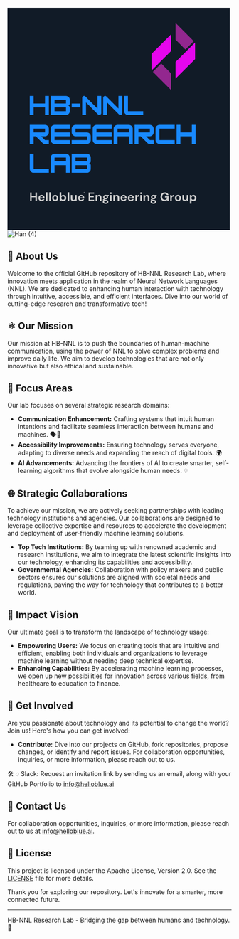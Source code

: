 <svg xmlns="http://www.w3.org/2000/svg" xmlns:xlink="http://www.w3.org/1999/xlink" width="500" zoomAndPan="magnify" viewBox="0 0 375 374.999991" height="500" preserveAspectRatio="xMidYMid meet" version="1.0"><defs><g/><clipPath id="b9228acf05"><path d="M 243.023438 44 L 276 44 L 276 106 L 243.023438 106 Z M 243.023438 44 " clip-rule="nonzero"/></clipPath><clipPath id="ef178c4887"><path d="M 283 58 L 316.523438 58 L 316.523438 120 L 283 120 Z M 283 58 " clip-rule="nonzero"/></clipPath><clipPath id="ac286abd48"><path d="M 245 93 L 276 93 L 276 138.75 L 245 138.75 Z M 245 93 " clip-rule="nonzero"/></clipPath><clipPath id="912c5ad3a2"><path d="M 283 25.5 L 315 25.5 L 315 71 L 283 71 Z M 283 25.5 " clip-rule="nonzero"/></clipPath></defs><rect x="-37.5" width="450" fill="#ffffff" y="-37.499999" height="449.999989" fill-opacity="1"/><rect x="-37.5" width="450" fill="#111b27" y="-37.499999" height="449.999989" fill-opacity="1"/><g fill="#1889ff" fill-opacity="1"><g transform="translate(36.000002, 180.833412)"><g><path d="M 27.347656 -19.304688 L 8.042969 -19.304688 L 8.042969 -32.171875 L 1.609375 -32.171875 L 1.609375 0 L 8.042969 0 L 8.042969 -12.867188 L 27.347656 -12.867188 L 27.347656 0 L 33.78125 0 L 33.78125 -32.171875 L 27.347656 -32.171875 Z M 27.347656 -19.304688 "/></g></g></g><g fill="#1889ff" fill-opacity="1"><g transform="translate(71.38219, 180.833412)"><g><path d="M 33.78125 -25.738281 C 33.78125 -29.234375 30.925781 -32.171875 27.347656 -32.171875 L 1.609375 -32.171875 L 1.609375 0 L 27.347656 0 C 30.925781 0 33.78125 -2.9375 33.78125 -6.433594 L 33.78125 -12.867188 C 33.78125 -14.636719 32.332031 -16.085938 30.5625 -16.085938 C 32.332031 -16.085938 33.78125 -17.535156 33.78125 -19.304688 Z M 27.347656 -25.738281 L 27.347656 -19.304688 L 8.042969 -19.304688 L 8.042969 -25.738281 Z M 8.042969 -6.433594 L 8.042969 -12.867188 L 27.347656 -12.867188 L 27.347656 -6.433594 Z M 8.042969 -6.433594 "/></g></g></g><g fill="#1889ff" fill-opacity="1"><g transform="translate(106.764378, 180.833412)"><g><path d="M 16.085938 -12.867188 L 16.085938 -19.304688 L 1.609375 -19.304688 L 1.609375 -12.867188 Z M 16.085938 -12.867188 "/></g></g></g><g fill="#1889ff" fill-opacity="1"><g transform="translate(124.455467, 180.833412)"><g><path d="M 8.042969 0 L 8.042969 -21.191406 L 28.269531 -0.964844 C 28.875 -0.363281 29.679688 0 30.5625 0 C 32.332031 0 33.78125 -1.449219 33.78125 -3.21875 L 33.78125 -32.171875 L 27.347656 -32.171875 L 27.347656 -10.980469 L 7.117188 -31.207031 C 6.515625 -31.808594 5.710938 -32.171875 4.824219 -32.171875 C 3.054688 -32.171875 1.609375 -30.722656 1.609375 -28.953125 L 1.609375 0 Z M 8.042969 0 "/></g></g></g><g fill="#1889ff" fill-opacity="1"><g transform="translate(159.837656, 180.833412)"><g><path d="M 8.042969 0 L 8.042969 -21.191406 L 28.269531 -0.964844 C 28.875 -0.363281 29.679688 0 30.5625 0 C 32.332031 0 33.78125 -1.449219 33.78125 -3.21875 L 33.78125 -32.171875 L 27.347656 -32.171875 L 27.347656 -10.980469 L 7.117188 -31.207031 C 6.515625 -31.808594 5.710938 -32.171875 4.824219 -32.171875 C 3.054688 -32.171875 1.609375 -30.722656 1.609375 -28.953125 L 1.609375 0 Z M 8.042969 0 "/></g></g></g><g fill="#1889ff" fill-opacity="1"><g transform="translate(195.219844, 180.833412)"><g><path d="M 33.78125 0 L 33.78125 -6.433594 L 8.042969 -6.433594 L 8.042969 -32.171875 L 1.609375 -32.171875 L 1.609375 -6.433594 C 1.609375 -2.894531 4.503906 0 8.042969 0 Z M 33.78125 0 "/></g></g></g><g fill="#1889ff" fill-opacity="1"><g transform="translate(36.000002, 229.583409)"><g><path d="M 33.78125 -25.738281 C 33.78125 -29.277344 30.886719 -32.171875 27.347656 -32.171875 L 1.609375 -32.171875 L 1.609375 0 L 8.042969 0 L 8.042969 -12.867188 L 11.824219 -12.867188 L 23.726562 -0.964844 C 24.371094 -0.320312 25.175781 0 26.058594 0 L 33.78125 0 L 33.78125 -6.433594 L 27.347656 -6.433594 L 20.910156 -12.867188 L 27.347656 -12.867188 C 30.886719 -12.867188 33.78125 -15.765625 33.78125 -19.304688 Z M 27.347656 -25.738281 L 27.347656 -19.304688 L 8.042969 -19.304688 L 8.042969 -25.738281 Z M 27.347656 -25.738281 "/></g></g></g><g fill="#1889ff" fill-opacity="1"><g transform="translate(71.38219, 229.583409)"><g><path d="M 33.78125 -32.171875 L 8.042969 -32.171875 C 4.503906 -32.171875 1.609375 -29.277344 1.609375 -25.738281 L 1.609375 -6.433594 C 1.609375 -2.894531 4.503906 0 8.042969 0 L 33.78125 0 L 33.78125 -6.433594 L 8.042969 -6.433594 L 8.042969 -12.867188 L 33.78125 -12.867188 L 33.78125 -19.304688 L 8.042969 -19.304688 L 8.042969 -25.738281 L 33.78125 -25.738281 Z M 33.78125 -32.171875 "/></g></g></g><g fill="#1889ff" fill-opacity="1"><g transform="translate(106.764378, 229.583409)"><g><path d="M 33.78125 -32.171875 L 8.042969 -32.171875 C 4.503906 -32.171875 1.609375 -29.277344 1.609375 -25.738281 L 1.609375 -19.304688 C 1.609375 -15.765625 4.503906 -12.867188 8.042969 -12.867188 L 27.347656 -12.867188 L 27.347656 -6.433594 L 1.609375 -6.433594 L 1.609375 0 L 27.347656 0 C 30.886719 0 33.78125 -2.894531 33.78125 -6.433594 L 33.78125 -12.867188 C 33.78125 -16.40625 30.886719 -19.304688 27.347656 -19.304688 L 8.042969 -19.304688 L 8.042969 -25.738281 L 33.78125 -25.738281 Z M 33.78125 -32.171875 "/></g></g></g><g fill="#1889ff" fill-opacity="1"><g transform="translate(142.146567, 229.583409)"><g><path d="M 33.78125 -32.171875 L 8.042969 -32.171875 C 4.503906 -32.171875 1.609375 -29.277344 1.609375 -25.738281 L 1.609375 -6.433594 C 1.609375 -2.894531 4.503906 0 8.042969 0 L 33.78125 0 L 33.78125 -6.433594 L 8.042969 -6.433594 L 8.042969 -12.867188 L 33.78125 -12.867188 L 33.78125 -19.304688 L 8.042969 -19.304688 L 8.042969 -25.738281 L 33.78125 -25.738281 Z M 33.78125 -32.171875 "/></g></g></g><g fill="#1889ff" fill-opacity="1"><g transform="translate(177.528755, 229.583409)"><g><path d="M 8.042969 -32.171875 C 4.503906 -32.171875 1.609375 -29.277344 1.609375 -25.738281 L 1.609375 0 L 8.042969 0 L 8.042969 -12.867188 L 27.347656 -12.867188 L 27.347656 0 L 33.78125 0 L 33.78125 -25.738281 C 33.78125 -29.277344 30.886719 -32.171875 27.347656 -32.171875 Z M 8.042969 -25.738281 L 27.347656 -25.738281 L 27.347656 -19.304688 L 8.042969 -19.304688 Z M 8.042969 -25.738281 "/></g></g></g><g fill="#1889ff" fill-opacity="1"><g transform="translate(212.910943, 229.583409)"><g><path d="M 33.78125 -25.738281 C 33.78125 -29.277344 30.886719 -32.171875 27.347656 -32.171875 L 1.609375 -32.171875 L 1.609375 0 L 8.042969 0 L 8.042969 -12.867188 L 11.824219 -12.867188 L 23.726562 -0.964844 C 24.371094 -0.320312 25.175781 0 26.058594 0 L 33.78125 0 L 33.78125 -6.433594 L 27.347656 -6.433594 L 20.910156 -12.867188 L 27.347656 -12.867188 C 30.886719 -12.867188 33.78125 -15.765625 33.78125 -19.304688 Z M 27.347656 -25.738281 L 27.347656 -19.304688 L 8.042969 -19.304688 L 8.042969 -25.738281 Z M 27.347656 -25.738281 "/></g></g></g><g fill="#1889ff" fill-opacity="1"><g transform="translate(248.293131, 229.583409)"><g><path d="M 33.78125 0 L 33.78125 -6.433594 L 8.042969 -6.433594 L 8.042969 -25.738281 L 33.78125 -25.738281 L 33.78125 -32.171875 L 8.042969 -32.171875 C 4.503906 -32.171875 1.609375 -29.277344 1.609375 -25.738281 L 1.609375 -6.433594 C 1.609375 -2.894531 4.503906 0 8.042969 0 Z M 33.78125 0 "/></g></g></g><g fill="#1889ff" fill-opacity="1"><g transform="translate(283.675308, 229.583409)"><g><path d="M 27.347656 -19.304688 L 8.042969 -19.304688 L 8.042969 -32.171875 L 1.609375 -32.171875 L 1.609375 0 L 8.042969 0 L 8.042969 -12.867188 L 27.347656 -12.867188 L 27.347656 0 L 33.78125 0 L 33.78125 -32.171875 L 27.347656 -32.171875 Z M 27.347656 -19.304688 "/></g></g></g><g fill="#1889ff" fill-opacity="1"><g transform="translate(36.000002, 278.333406)"><g><path d="M 33.78125 0 L 33.78125 -6.433594 L 8.042969 -6.433594 L 8.042969 -32.171875 L 1.609375 -32.171875 L 1.609375 -6.433594 C 1.609375 -2.894531 4.503906 0 8.042969 0 Z M 33.78125 0 "/></g></g></g><g fill="#1889ff" fill-opacity="1"><g transform="translate(71.38219, 278.333406)"><g><path d="M 8.042969 -32.171875 C 4.503906 -32.171875 1.609375 -29.277344 1.609375 -25.738281 L 1.609375 0 L 8.042969 0 L 8.042969 -12.867188 L 27.347656 -12.867188 L 27.347656 0 L 33.78125 0 L 33.78125 -25.738281 C 33.78125 -29.277344 30.886719 -32.171875 27.347656 -32.171875 Z M 8.042969 -25.738281 L 27.347656 -25.738281 L 27.347656 -19.304688 L 8.042969 -19.304688 Z M 8.042969 -25.738281 "/></g></g></g><g fill="#1889ff" fill-opacity="1"><g transform="translate(106.764378, 278.333406)"><g><path d="M 33.78125 -25.738281 C 33.78125 -29.234375 30.925781 -32.171875 27.347656 -32.171875 L 1.609375 -32.171875 L 1.609375 0 L 27.347656 0 C 30.925781 0 33.78125 -2.9375 33.78125 -6.433594 L 33.78125 -12.867188 C 33.78125 -14.636719 32.332031 -16.085938 30.5625 -16.085938 C 32.332031 -16.085938 33.78125 -17.535156 33.78125 -19.304688 Z M 27.347656 -25.738281 L 27.347656 -19.304688 L 8.042969 -19.304688 L 8.042969 -25.738281 Z M 8.042969 -6.433594 L 8.042969 -12.867188 L 27.347656 -12.867188 L 27.347656 -6.433594 Z M 8.042969 -6.433594 "/></g></g></g><g clip-path="url(#b9228acf05)"><path fill="#e606ed" d="M 243.046875 105.835938 L 257.132812 91.753906 L 275.96875 72.921875 L 275.96875 44.757812 L 243.046875 77.671875 Z M 243.046875 105.835938 " fill-opacity="1" fill-rule="nonzero"/></g><g clip-path="url(#ef178c4887)"><path fill="#e606ed" d="M 302.421875 72.496094 L 283.585938 91.324219 L 283.585938 119.492188 L 316.507812 86.578125 L 316.507812 58.414062 Z M 302.421875 72.496094 " fill-opacity="1" fill-rule="nonzero"/></g><g clip-path="url(#ac286abd48)"><path fill="#93278f" d="M 245.285156 108.078125 L 275.96875 138.75 L 275.96875 110.585938 L 259.371094 93.996094 Z M 245.285156 108.078125 " fill-opacity="1" fill-rule="nonzero"/></g><g clip-path="url(#912c5ad3a2)"><path fill="#93278f" d="M 283.585938 25.5 L 283.585938 53.660156 L 300.179688 70.253906 L 314.269531 56.171875 Z M 283.585938 25.5 " fill-opacity="1" fill-rule="nonzero"/></g><g fill="#cfcfcf" fill-opacity="1"><g transform="translate(36.750002, 325.946638)"><g><path d="M 1.390625 0 L 1.390625 -14.28125 L 4 -14.28125 L 4 -8.34375 L 10.40625 -8.34375 L 10.40625 -14.28125 L 13.015625 -14.28125 L 13.015625 0 L 10.40625 0 L 10.40625 -6.21875 L 4 -6.21875 L 4 0 Z M 1.390625 0 "/></g></g></g><g fill="#cfcfcf" fill-opacity="1"><g transform="translate(51.268233, 325.946638)"><g><path d="M 6.25 0.25 C 5.226562 0.25 4.320312 0.03125 3.53125 -0.40625 C 2.738281 -0.84375 2.117188 -1.453125 1.671875 -2.234375 C 1.222656 -3.023438 1 -3.941406 1 -4.984375 C 1 -6.023438 1.21875 -6.953125 1.65625 -7.765625 C 2.101562 -8.585938 2.71875 -9.222656 3.5 -9.671875 C 4.28125 -10.128906 5.203125 -10.359375 6.265625 -10.359375 C 7.253906 -10.359375 8.128906 -10.140625 8.890625 -9.703125 C 9.660156 -9.273438 10.257812 -8.679688 10.6875 -7.921875 C 11.113281 -7.171875 11.328125 -6.332031 11.328125 -5.40625 C 11.328125 -5.257812 11.320312 -5.101562 11.3125 -4.9375 C 11.3125 -4.769531 11.300781 -4.597656 11.28125 -4.421875 L 3.59375 -4.421875 C 3.644531 -3.640625 3.914062 -3.019531 4.40625 -2.5625 C 4.90625 -2.113281 5.507812 -1.890625 6.21875 -1.890625 C 6.75 -1.890625 7.191406 -2.007812 7.546875 -2.25 C 7.910156 -2.488281 8.179688 -2.800781 8.359375 -3.1875 L 11.015625 -3.1875 C 10.828125 -2.539062 10.507812 -1.957031 10.0625 -1.4375 C 9.625 -0.914062 9.082031 -0.503906 8.4375 -0.203125 C 7.789062 0.0976562 7.0625 0.25 6.25 0.25 Z M 6.265625 -8.25 C 5.628906 -8.25 5.066406 -8.066406 4.578125 -7.703125 C 4.085938 -7.335938 3.769531 -6.789062 3.625 -6.0625 L 8.671875 -6.0625 C 8.628906 -6.726562 8.382812 -7.257812 7.9375 -7.65625 C 7.488281 -8.050781 6.929688 -8.25 6.265625 -8.25 Z M 6.265625 -8.25 "/></g></g></g><g fill="#cfcfcf" fill-opacity="1"><g transform="translate(63.584267, 325.946638)"><g><path d="M 1.328125 0 L 1.328125 -14.6875 L 3.9375 -14.6875 L 3.9375 0 Z M 1.328125 0 "/></g></g></g><g fill="#cfcfcf" fill-opacity="1"><g transform="translate(68.987852, 325.946638)"><g><path d="M 1.328125 0 L 1.328125 -14.6875 L 3.9375 -14.6875 L 3.9375 0 Z M 1.328125 0 "/></g></g></g><g fill="#cfcfcf" fill-opacity="1"><g transform="translate(74.391437, 325.946638)"><g><path d="M 6.1875 0.25 C 5.207031 0.25 4.320312 0.0234375 3.53125 -0.421875 C 2.75 -0.878906 2.128906 -1.503906 1.671875 -2.296875 C 1.222656 -3.085938 1 -4.007812 1 -5.0625 C 1 -6.101562 1.226562 -7.019531 1.6875 -7.8125 C 2.15625 -8.613281 2.78125 -9.238281 3.5625 -9.6875 C 4.34375 -10.132812 5.222656 -10.359375 6.203125 -10.359375 C 7.171875 -10.359375 8.046875 -10.132812 8.828125 -9.6875 C 9.609375 -9.238281 10.222656 -8.613281 10.671875 -7.8125 C 11.128906 -7.019531 11.359375 -6.101562 11.359375 -5.0625 C 11.359375 -4.007812 11.128906 -3.085938 10.671875 -2.296875 C 10.222656 -1.503906 9.601562 -0.878906 8.8125 -0.421875 C 8.019531 0.0234375 7.144531 0.25 6.1875 0.25 Z M 6.1875 -2.015625 C 6.863281 -2.015625 7.453125 -2.269531 7.953125 -2.78125 C 8.460938 -3.289062 8.71875 -4.050781 8.71875 -5.0625 C 8.71875 -6.070312 8.460938 -6.828125 7.953125 -7.328125 C 7.453125 -7.835938 6.867188 -8.09375 6.203125 -8.09375 C 5.503906 -8.09375 4.90625 -7.835938 4.40625 -7.328125 C 3.914062 -6.828125 3.671875 -6.070312 3.671875 -5.0625 C 3.671875 -4.050781 3.914062 -3.289062 4.40625 -2.78125 C 4.90625 -2.269531 5.5 -2.015625 6.1875 -2.015625 Z M 6.1875 -2.015625 "/></g></g></g><g fill="#cfcfcf" fill-opacity="1"><g transform="translate(86.870595, 325.946638)"><g><path d="M 7.328125 0.25 C 6.566406 0.25 5.898438 0.109375 5.328125 -0.171875 C 4.753906 -0.460938 4.289062 -0.867188 3.9375 -1.390625 L 3.65625 0 L 1.328125 0 L 1.328125 -14.6875 L 3.9375 -14.6875 L 3.9375 -8.671875 C 4.257812 -9.117188 4.691406 -9.507812 5.234375 -9.84375 C 5.773438 -10.1875 6.472656 -10.359375 7.328125 -10.359375 C 8.273438 -10.359375 9.125 -10.128906 9.875 -9.671875 C 10.625 -9.210938 11.21875 -8.582031 11.65625 -7.78125 C 12.09375 -6.976562 12.3125 -6.066406 12.3125 -5.046875 C 12.3125 -4.023438 12.09375 -3.113281 11.65625 -2.3125 C 11.21875 -1.519531 10.625 -0.894531 9.875 -0.4375 C 9.125 0.0195312 8.273438 0.25 7.328125 0.25 Z M 6.78125 -2.046875 C 7.601562 -2.046875 8.285156 -2.320312 8.828125 -2.875 C 9.378906 -3.4375 9.65625 -4.160156 9.65625 -5.046875 C 9.65625 -5.921875 9.378906 -6.644531 8.828125 -7.21875 C 8.285156 -7.789062 7.601562 -8.078125 6.78125 -8.078125 C 5.9375 -8.078125 5.242188 -7.796875 4.703125 -7.234375 C 4.160156 -6.671875 3.890625 -5.945312 3.890625 -5.0625 C 3.890625 -4.175781 4.160156 -3.453125 4.703125 -2.890625 C 5.242188 -2.328125 5.9375 -2.046875 6.78125 -2.046875 Z M 6.78125 -2.046875 "/></g></g></g><g fill="#cfcfcf" fill-opacity="1"><g transform="translate(100.287721, 325.946638)"><g><path d="M 1.328125 0 L 1.328125 -14.6875 L 3.9375 -14.6875 L 3.9375 0 Z M 1.328125 0 "/></g></g></g><g fill="#cfcfcf" fill-opacity="1"><g transform="translate(105.691306, 325.946638)"><g><path d="M 5.125 0.25 C 3.851562 0.25 2.875 -0.144531 2.1875 -0.9375 C 1.5 -1.726562 1.15625 -2.882812 1.15625 -4.40625 L 1.15625 -10.125 L 3.75 -10.125 L 3.75 -4.65625 C 3.75 -3.78125 3.925781 -3.109375 4.28125 -2.640625 C 4.632812 -2.179688 5.191406 -1.953125 5.953125 -1.953125 C 6.679688 -1.953125 7.28125 -2.210938 7.75 -2.734375 C 8.21875 -3.253906 8.453125 -3.972656 8.453125 -4.890625 L 8.453125 -10.125 L 11.0625 -10.125 L 11.0625 0 L 8.75 0 L 8.546875 -1.71875 C 8.234375 -1.113281 7.78125 -0.632812 7.1875 -0.28125 C 6.601562 0.0703125 5.914062 0.25 5.125 0.25 Z M 5.125 0.25 "/></g></g></g><g fill="#cfcfcf" fill-opacity="1"><g transform="translate(118.21125, 325.946638)"><g><path d="M 6.25 0.25 C 5.226562 0.25 4.320312 0.03125 3.53125 -0.40625 C 2.738281 -0.84375 2.117188 -1.453125 1.671875 -2.234375 C 1.222656 -3.023438 1 -3.941406 1 -4.984375 C 1 -6.023438 1.21875 -6.953125 1.65625 -7.765625 C 2.101562 -8.585938 2.71875 -9.222656 3.5 -9.671875 C 4.28125 -10.128906 5.203125 -10.359375 6.265625 -10.359375 C 7.253906 -10.359375 8.128906 -10.140625 8.890625 -9.703125 C 9.660156 -9.273438 10.257812 -8.679688 10.6875 -7.921875 C 11.113281 -7.171875 11.328125 -6.332031 11.328125 -5.40625 C 11.328125 -5.257812 11.320312 -5.101562 11.3125 -4.9375 C 11.3125 -4.769531 11.300781 -4.597656 11.28125 -4.421875 L 3.59375 -4.421875 C 3.644531 -3.640625 3.914062 -3.019531 4.40625 -2.5625 C 4.90625 -2.113281 5.507812 -1.890625 6.21875 -1.890625 C 6.75 -1.890625 7.191406 -2.007812 7.546875 -2.25 C 7.910156 -2.488281 8.179688 -2.800781 8.359375 -3.1875 L 11.015625 -3.1875 C 10.828125 -2.539062 10.507812 -1.957031 10.0625 -1.4375 C 9.625 -0.914062 9.082031 -0.503906 8.4375 -0.203125 C 7.789062 0.0976562 7.0625 0.25 6.25 0.25 Z M 6.265625 -8.25 C 5.628906 -8.25 5.066406 -8.066406 4.578125 -7.703125 C 4.085938 -7.335938 3.769531 -6.789062 3.625 -6.0625 L 8.671875 -6.0625 C 8.628906 -6.726562 8.382812 -7.257812 7.9375 -7.65625 C 7.488281 -8.050781 6.929688 -8.25 6.265625 -8.25 Z M 6.265625 -8.25 "/></g></g></g><g fill="#cfcfcf" fill-opacity="1"><g transform="translate(130.527284, 325.946638)"><g/></g></g><g fill="#cfcfcf" fill-opacity="1"><g transform="translate(135.502666, 325.946638)"><g><path d="M 1.390625 0 L 1.390625 -14.28125 L 10.71875 -14.28125 L 10.71875 -12.1875 L 4 -12.1875 L 4 -8.265625 L 10.09375 -8.265625 L 10.09375 -6.21875 L 4 -6.21875 L 4 -2.109375 L 10.71875 -2.109375 L 10.71875 0 Z M 1.390625 0 "/></g></g></g><g fill="#cfcfcf" fill-opacity="1"><g transform="translate(147.410883, 325.946638)"><g><path d="M 1.328125 0 L 1.328125 -10.125 L 3.625 -10.125 L 3.84375 -8.40625 C 4.15625 -9.007812 4.601562 -9.484375 5.1875 -9.828125 C 5.78125 -10.179688 6.476562 -10.359375 7.28125 -10.359375 C 8.53125 -10.359375 9.503906 -9.960938 10.203125 -9.171875 C 10.898438 -8.390625 11.25 -7.238281 11.25 -5.71875 L 11.25 0 L 8.625 0 L 8.625 -5.46875 C 8.625 -6.34375 8.445312 -7.007812 8.09375 -7.46875 C 7.75 -7.925781 7.203125 -8.15625 6.453125 -8.15625 C 5.710938 -8.15625 5.109375 -7.894531 4.640625 -7.375 C 4.171875 -6.863281 3.9375 -6.144531 3.9375 -5.21875 L 3.9375 0 Z M 1.328125 0 "/></g></g></g><g fill="#cfcfcf" fill-opacity="1"><g transform="translate(159.930833, 325.946638)"><g><path d="M 5.609375 -3.015625 C 5.117188 -3.015625 4.664062 -3.070312 4.25 -3.1875 L 3.484375 -2.421875 C 3.722656 -2.304688 4.035156 -2.207031 4.421875 -2.125 C 4.816406 -2.039062 5.457031 -1.957031 6.34375 -1.875 C 7.6875 -1.75 8.664062 -1.425781 9.28125 -0.90625 C 9.894531 -0.394531 10.203125 0.3125 10.203125 1.21875 C 10.203125 1.820312 10.035156 2.390625 9.703125 2.921875 C 9.378906 3.460938 8.878906 3.898438 8.203125 4.234375 C 7.523438 4.566406 6.65625 4.734375 5.59375 4.734375 C 4.144531 4.734375 2.976562 4.460938 2.09375 3.921875 C 1.21875 3.390625 0.78125 2.585938 0.78125 1.515625 C 0.78125 0.597656 1.222656 -0.191406 2.109375 -0.859375 C 1.828125 -0.984375 1.585938 -1.113281 1.390625 -1.25 C 1.203125 -1.382812 1.03125 -1.523438 0.875 -1.671875 L 0.875 -2.140625 L 2.65625 -4.015625 C 1.863281 -4.710938 1.46875 -5.601562 1.46875 -6.6875 C 1.46875 -7.375 1.632812 -7.992188 1.96875 -8.546875 C 2.300781 -9.109375 2.773438 -9.550781 3.390625 -9.875 C 4.003906 -10.195312 4.742188 -10.359375 5.609375 -10.359375 C 6.179688 -10.359375 6.710938 -10.28125 7.203125 -10.125 L 11.046875 -10.125 L 11.046875 -8.53125 L 9.3125 -8.40625 C 9.582031 -7.882812 9.71875 -7.3125 9.71875 -6.6875 C 9.71875 -6.007812 9.550781 -5.390625 9.21875 -4.828125 C 8.894531 -4.273438 8.421875 -3.832031 7.796875 -3.5 C 7.179688 -3.175781 6.453125 -3.015625 5.609375 -3.015625 Z M 5.609375 -5.015625 C 6.140625 -5.015625 6.578125 -5.15625 6.921875 -5.4375 C 7.273438 -5.726562 7.453125 -6.140625 7.453125 -6.671875 C 7.453125 -7.203125 7.273438 -7.609375 6.921875 -7.890625 C 6.578125 -8.179688 6.140625 -8.328125 5.609375 -8.328125 C 5.054688 -8.328125 4.609375 -8.179688 4.265625 -7.890625 C 3.921875 -7.609375 3.75 -7.203125 3.75 -6.671875 C 3.75 -6.140625 3.921875 -5.726562 4.265625 -5.4375 C 4.609375 -5.15625 5.054688 -5.015625 5.609375 -5.015625 Z M 3.15625 1.25 C 3.15625 1.75 3.390625 2.125 3.859375 2.375 C 4.335938 2.625 4.914062 2.75 5.59375 2.75 C 6.25 2.75 6.78125 2.613281 7.1875 2.34375 C 7.59375 2.082031 7.796875 1.726562 7.796875 1.28125 C 7.796875 0.914062 7.660156 0.609375 7.390625 0.359375 C 7.128906 0.117188 6.601562 -0.0234375 5.8125 -0.078125 C 5.257812 -0.117188 4.742188 -0.179688 4.265625 -0.265625 C 3.867188 -0.046875 3.582031 0.191406 3.40625 0.453125 C 3.238281 0.710938 3.15625 0.976562 3.15625 1.25 Z M 3.15625 1.25 "/></g></g></g><g fill="#cfcfcf" fill-opacity="1"><g transform="translate(171.655533, 325.946638)"><g><path d="M 2.734375 -11.6875 C 2.253906 -11.6875 1.863281 -11.828125 1.5625 -12.109375 C 1.257812 -12.398438 1.109375 -12.765625 1.109375 -13.203125 C 1.109375 -13.640625 1.257812 -13.992188 1.5625 -14.265625 C 1.863281 -14.546875 2.253906 -14.6875 2.734375 -14.6875 C 3.210938 -14.6875 3.601562 -14.546875 3.90625 -14.265625 C 4.207031 -13.992188 4.359375 -13.640625 4.359375 -13.203125 C 4.359375 -12.765625 4.207031 -12.398438 3.90625 -12.109375 C 3.601562 -11.828125 3.210938 -11.6875 2.734375 -11.6875 Z M 1.421875 0 L 1.421875 -10.125 L 4.046875 -10.125 L 4.046875 0 Z M 1.421875 0 "/></g></g></g><g fill="#cfcfcf" fill-opacity="1"><g transform="translate(177.222237, 325.946638)"><g><path d="M 1.328125 0 L 1.328125 -10.125 L 3.625 -10.125 L 3.84375 -8.40625 C 4.15625 -9.007812 4.601562 -9.484375 5.1875 -9.828125 C 5.78125 -10.179688 6.476562 -10.359375 7.28125 -10.359375 C 8.53125 -10.359375 9.503906 -9.960938 10.203125 -9.171875 C 10.898438 -8.390625 11.25 -7.238281 11.25 -5.71875 L 11.25 0 L 8.625 0 L 8.625 -5.46875 C 8.625 -6.34375 8.445312 -7.007812 8.09375 -7.46875 C 7.75 -7.925781 7.203125 -8.15625 6.453125 -8.15625 C 5.710938 -8.15625 5.109375 -7.894531 4.640625 -7.375 C 4.171875 -6.863281 3.9375 -6.144531 3.9375 -5.21875 L 3.9375 0 Z M 1.328125 0 "/></g></g></g><g fill="#cfcfcf" fill-opacity="1"><g transform="translate(189.742187, 325.946638)"><g><path d="M 6.25 0.25 C 5.226562 0.25 4.320312 0.03125 3.53125 -0.40625 C 2.738281 -0.84375 2.117188 -1.453125 1.671875 -2.234375 C 1.222656 -3.023438 1 -3.941406 1 -4.984375 C 1 -6.023438 1.21875 -6.953125 1.65625 -7.765625 C 2.101562 -8.585938 2.71875 -9.222656 3.5 -9.671875 C 4.28125 -10.128906 5.203125 -10.359375 6.265625 -10.359375 C 7.253906 -10.359375 8.128906 -10.140625 8.890625 -9.703125 C 9.660156 -9.273438 10.257812 -8.679688 10.6875 -7.921875 C 11.113281 -7.171875 11.328125 -6.332031 11.328125 -5.40625 C 11.328125 -5.257812 11.320312 -5.101562 11.3125 -4.9375 C 11.3125 -4.769531 11.300781 -4.597656 11.28125 -4.421875 L 3.59375 -4.421875 C 3.644531 -3.640625 3.914062 -3.019531 4.40625 -2.5625 C 4.90625 -2.113281 5.507812 -1.890625 6.21875 -1.890625 C 6.75 -1.890625 7.191406 -2.007812 7.546875 -2.25 C 7.910156 -2.488281 8.179688 -2.800781 8.359375 -3.1875 L 11.015625 -3.1875 C 10.828125 -2.539062 10.507812 -1.957031 10.0625 -1.4375 C 9.625 -0.914062 9.082031 -0.503906 8.4375 -0.203125 C 7.789062 0.0976562 7.0625 0.25 6.25 0.25 Z M 6.265625 -8.25 C 5.628906 -8.25 5.066406 -8.066406 4.578125 -7.703125 C 4.085938 -7.335938 3.769531 -6.789062 3.625 -6.0625 L 8.671875 -6.0625 C 8.628906 -6.726562 8.382812 -7.257812 7.9375 -7.65625 C 7.488281 -8.050781 6.929688 -8.25 6.265625 -8.25 Z M 6.265625 -8.25 "/></g></g></g><g fill="#cfcfcf" fill-opacity="1"><g transform="translate(202.058226, 325.946638)"><g><path d="M 6.25 0.25 C 5.226562 0.25 4.320312 0.03125 3.53125 -0.40625 C 2.738281 -0.84375 2.117188 -1.453125 1.671875 -2.234375 C 1.222656 -3.023438 1 -3.941406 1 -4.984375 C 1 -6.023438 1.21875 -6.953125 1.65625 -7.765625 C 2.101562 -8.585938 2.71875 -9.222656 3.5 -9.671875 C 4.28125 -10.128906 5.203125 -10.359375 6.265625 -10.359375 C 7.253906 -10.359375 8.128906 -10.140625 8.890625 -9.703125 C 9.660156 -9.273438 10.257812 -8.679688 10.6875 -7.921875 C 11.113281 -7.171875 11.328125 -6.332031 11.328125 -5.40625 C 11.328125 -5.257812 11.320312 -5.101562 11.3125 -4.9375 C 11.3125 -4.769531 11.300781 -4.597656 11.28125 -4.421875 L 3.59375 -4.421875 C 3.644531 -3.640625 3.914062 -3.019531 4.40625 -2.5625 C 4.90625 -2.113281 5.507812 -1.890625 6.21875 -1.890625 C 6.75 -1.890625 7.191406 -2.007812 7.546875 -2.25 C 7.910156 -2.488281 8.179688 -2.800781 8.359375 -3.1875 L 11.015625 -3.1875 C 10.828125 -2.539062 10.507812 -1.957031 10.0625 -1.4375 C 9.625 -0.914062 9.082031 -0.503906 8.4375 -0.203125 C 7.789062 0.0976562 7.0625 0.25 6.25 0.25 Z M 6.265625 -8.25 C 5.628906 -8.25 5.066406 -8.066406 4.578125 -7.703125 C 4.085938 -7.335938 3.769531 -6.789062 3.625 -6.0625 L 8.671875 -6.0625 C 8.628906 -6.726562 8.382812 -7.257812 7.9375 -7.65625 C 7.488281 -8.050781 6.929688 -8.25 6.265625 -8.25 Z M 6.265625 -8.25 "/></g></g></g><g fill="#cfcfcf" fill-opacity="1"><g transform="translate(214.374265, 325.946638)"><g><path d="M 1.328125 0 L 1.328125 -10.125 L 3.65625 -10.125 L 3.890625 -8.21875 C 4.265625 -8.875 4.765625 -9.394531 5.390625 -9.78125 C 6.023438 -10.164062 6.769531 -10.359375 7.625 -10.359375 L 7.625 -7.609375 L 6.890625 -7.609375 C 6.328125 -7.609375 5.816406 -7.519531 5.359375 -7.34375 C 4.910156 -7.164062 4.5625 -6.859375 4.3125 -6.421875 C 4.0625 -5.992188 3.9375 -5.390625 3.9375 -4.609375 L 3.9375 0 Z M 1.328125 0 "/></g></g></g><g fill="#cfcfcf" fill-opacity="1"><g transform="translate(222.57137, 325.946638)"><g><path d="M 2.734375 -11.6875 C 2.253906 -11.6875 1.863281 -11.828125 1.5625 -12.109375 C 1.257812 -12.398438 1.109375 -12.765625 1.109375 -13.203125 C 1.109375 -13.640625 1.257812 -13.992188 1.5625 -14.265625 C 1.863281 -14.546875 2.253906 -14.6875 2.734375 -14.6875 C 3.210938 -14.6875 3.601562 -14.546875 3.90625 -14.265625 C 4.207031 -13.992188 4.359375 -13.640625 4.359375 -13.203125 C 4.359375 -12.765625 4.207031 -12.398438 3.90625 -12.109375 C 3.601562 -11.828125 3.210938 -11.6875 2.734375 -11.6875 Z M 1.421875 0 L 1.421875 -10.125 L 4.046875 -10.125 L 4.046875 0 Z M 1.421875 0 "/></g></g></g><g fill="#cfcfcf" fill-opacity="1"><g transform="translate(228.138074, 325.946638)"><g><path d="M 1.328125 0 L 1.328125 -10.125 L 3.625 -10.125 L 3.84375 -8.40625 C 4.15625 -9.007812 4.601562 -9.484375 5.1875 -9.828125 C 5.78125 -10.179688 6.476562 -10.359375 7.28125 -10.359375 C 8.53125 -10.359375 9.503906 -9.960938 10.203125 -9.171875 C 10.898438 -8.390625 11.25 -7.238281 11.25 -5.71875 L 11.25 0 L 8.625 0 L 8.625 -5.46875 C 8.625 -6.34375 8.445312 -7.007812 8.09375 -7.46875 C 7.75 -7.925781 7.203125 -8.15625 6.453125 -8.15625 C 5.710938 -8.15625 5.109375 -7.894531 4.640625 -7.375 C 4.171875 -6.863281 3.9375 -6.144531 3.9375 -5.21875 L 3.9375 0 Z M 1.328125 0 "/></g></g></g><g fill="#cfcfcf" fill-opacity="1"><g transform="translate(240.658024, 325.946638)"><g><path d="M 5.609375 -3.015625 C 5.117188 -3.015625 4.664062 -3.070312 4.25 -3.1875 L 3.484375 -2.421875 C 3.722656 -2.304688 4.035156 -2.207031 4.421875 -2.125 C 4.816406 -2.039062 5.457031 -1.957031 6.34375 -1.875 C 7.6875 -1.75 8.664062 -1.425781 9.28125 -0.90625 C 9.894531 -0.394531 10.203125 0.3125 10.203125 1.21875 C 10.203125 1.820312 10.035156 2.390625 9.703125 2.921875 C 9.378906 3.460938 8.878906 3.898438 8.203125 4.234375 C 7.523438 4.566406 6.65625 4.734375 5.59375 4.734375 C 4.144531 4.734375 2.976562 4.460938 2.09375 3.921875 C 1.21875 3.390625 0.78125 2.585938 0.78125 1.515625 C 0.78125 0.597656 1.222656 -0.191406 2.109375 -0.859375 C 1.828125 -0.984375 1.585938 -1.113281 1.390625 -1.25 C 1.203125 -1.382812 1.03125 -1.523438 0.875 -1.671875 L 0.875 -2.140625 L 2.65625 -4.015625 C 1.863281 -4.710938 1.46875 -5.601562 1.46875 -6.6875 C 1.46875 -7.375 1.632812 -7.992188 1.96875 -8.546875 C 2.300781 -9.109375 2.773438 -9.550781 3.390625 -9.875 C 4.003906 -10.195312 4.742188 -10.359375 5.609375 -10.359375 C 6.179688 -10.359375 6.710938 -10.28125 7.203125 -10.125 L 11.046875 -10.125 L 11.046875 -8.53125 L 9.3125 -8.40625 C 9.582031 -7.882812 9.71875 -7.3125 9.71875 -6.6875 C 9.71875 -6.007812 9.550781 -5.390625 9.21875 -4.828125 C 8.894531 -4.273438 8.421875 -3.832031 7.796875 -3.5 C 7.179688 -3.175781 6.453125 -3.015625 5.609375 -3.015625 Z M 5.609375 -5.015625 C 6.140625 -5.015625 6.578125 -5.15625 6.921875 -5.4375 C 7.273438 -5.726562 7.453125 -6.140625 7.453125 -6.671875 C 7.453125 -7.203125 7.273438 -7.609375 6.921875 -7.890625 C 6.578125 -8.179688 6.140625 -8.328125 5.609375 -8.328125 C 5.054688 -8.328125 4.609375 -8.179688 4.265625 -7.890625 C 3.921875 -7.609375 3.75 -7.203125 3.75 -6.671875 C 3.75 -6.140625 3.921875 -5.726562 4.265625 -5.4375 C 4.609375 -5.15625 5.054688 -5.015625 5.609375 -5.015625 Z M 3.15625 1.25 C 3.15625 1.75 3.390625 2.125 3.859375 2.375 C 4.335938 2.625 4.914062 2.75 5.59375 2.75 C 6.25 2.75 6.78125 2.613281 7.1875 2.34375 C 7.59375 2.082031 7.796875 1.726562 7.796875 1.28125 C 7.796875 0.914062 7.660156 0.609375 7.390625 0.359375 C 7.128906 0.117188 6.601562 -0.0234375 5.8125 -0.078125 C 5.257812 -0.117188 4.742188 -0.179688 4.265625 -0.265625 C 3.867188 -0.046875 3.582031 0.191406 3.40625 0.453125 C 3.238281 0.710938 3.15625 0.976562 3.15625 1.25 Z M 3.15625 1.25 "/></g></g></g><g fill="#cfcfcf" fill-opacity="1"><g transform="translate(252.382724, 325.946638)"><g/></g></g><g fill="#cfcfcf" fill-opacity="1"><g transform="translate(257.358111, 325.946638)"><g><path d="M 7.625 0.25 C 6.28125 0.25 5.101562 -0.0546875 4.09375 -0.671875 C 3.09375 -1.285156 2.3125 -2.140625 1.75 -3.234375 C 1.195312 -4.328125 0.921875 -5.601562 0.921875 -7.0625 C 0.921875 -8.53125 1.207031 -9.820312 1.78125 -10.9375 C 2.363281 -12.0625 3.1875 -12.941406 4.25 -13.578125 C 5.320312 -14.210938 6.59375 -14.53125 8.0625 -14.53125 C 9.738281 -14.53125 11.125 -14.128906 12.21875 -13.328125 C 13.320312 -12.523438 14.035156 -11.414062 14.359375 -10 L 11.453125 -10 C 11.234375 -10.664062 10.835938 -11.1875 10.265625 -11.5625 C 9.691406 -11.9375 8.957031 -12.125 8.0625 -12.125 C 6.632812 -12.125 5.53125 -11.671875 4.75 -10.765625 C 3.976562 -9.859375 3.59375 -8.617188 3.59375 -7.046875 C 3.59375 -5.460938 3.972656 -4.238281 4.734375 -3.375 C 5.503906 -2.507812 6.550781 -2.078125 7.875 -2.078125 C 9.164062 -2.078125 10.140625 -2.425781 10.796875 -3.125 C 11.460938 -3.832031 11.863281 -4.753906 12 -5.890625 L 8.390625 -5.890625 L 8.390625 -7.859375 L 14.625 -7.859375 L 14.625 0 L 12.21875 0 L 12.015625 -1.875 C 11.554688 -1.195312 10.976562 -0.671875 10.28125 -0.296875 C 9.59375 0.0664062 8.707031 0.25 7.625 0.25 Z M 7.625 0.25 "/></g></g></g><g fill="#cfcfcf" fill-opacity="1"><g transform="translate(273.242509, 325.946638)"><g><path d="M 1.328125 0 L 1.328125 -10.125 L 3.65625 -10.125 L 3.890625 -8.21875 C 4.265625 -8.875 4.765625 -9.394531 5.390625 -9.78125 C 6.023438 -10.164062 6.769531 -10.359375 7.625 -10.359375 L 7.625 -7.609375 L 6.890625 -7.609375 C 6.328125 -7.609375 5.816406 -7.519531 5.359375 -7.34375 C 4.910156 -7.164062 4.5625 -6.859375 4.3125 -6.421875 C 4.0625 -5.992188 3.9375 -5.390625 3.9375 -4.609375 L 3.9375 0 Z M 1.328125 0 "/></g></g></g><g fill="#cfcfcf" fill-opacity="1"><g transform="translate(281.439614, 325.946638)"><g><path d="M 6.1875 0.25 C 5.207031 0.25 4.320312 0.0234375 3.53125 -0.421875 C 2.75 -0.878906 2.128906 -1.503906 1.671875 -2.296875 C 1.222656 -3.085938 1 -4.007812 1 -5.0625 C 1 -6.101562 1.226562 -7.019531 1.6875 -7.8125 C 2.15625 -8.613281 2.78125 -9.238281 3.5625 -9.6875 C 4.34375 -10.132812 5.222656 -10.359375 6.203125 -10.359375 C 7.171875 -10.359375 8.046875 -10.132812 8.828125 -9.6875 C 9.609375 -9.238281 10.222656 -8.613281 10.671875 -7.8125 C 11.128906 -7.019531 11.359375 -6.101562 11.359375 -5.0625 C 11.359375 -4.007812 11.128906 -3.085938 10.671875 -2.296875 C 10.222656 -1.503906 9.601562 -0.878906 8.8125 -0.421875 C 8.019531 0.0234375 7.144531 0.25 6.1875 0.25 Z M 6.1875 -2.015625 C 6.863281 -2.015625 7.453125 -2.269531 7.953125 -2.78125 C 8.460938 -3.289062 8.71875 -4.050781 8.71875 -5.0625 C 8.71875 -6.070312 8.460938 -6.828125 7.953125 -7.328125 C 7.453125 -7.835938 6.867188 -8.09375 6.203125 -8.09375 C 5.503906 -8.09375 4.90625 -7.835938 4.40625 -7.328125 C 3.914062 -6.828125 3.671875 -6.070312 3.671875 -5.0625 C 3.671875 -4.050781 3.914062 -3.289062 4.40625 -2.78125 C 4.90625 -2.269531 5.5 -2.015625 6.1875 -2.015625 Z M 6.1875 -2.015625 "/></g></g></g><g fill="#cfcfcf" fill-opacity="1"><g transform="translate(293.918777, 325.946638)"><g><path d="M 5.125 0.25 C 3.851562 0.25 2.875 -0.144531 2.1875 -0.9375 C 1.5 -1.726562 1.15625 -2.882812 1.15625 -4.40625 L 1.15625 -10.125 L 3.75 -10.125 L 3.75 -4.65625 C 3.75 -3.78125 3.925781 -3.109375 4.28125 -2.640625 C 4.632812 -2.179688 5.191406 -1.953125 5.953125 -1.953125 C 6.679688 -1.953125 7.28125 -2.210938 7.75 -2.734375 C 8.21875 -3.253906 8.453125 -3.972656 8.453125 -4.890625 L 8.453125 -10.125 L 11.0625 -10.125 L 11.0625 0 L 8.75 0 L 8.546875 -1.71875 C 8.234375 -1.113281 7.78125 -0.632812 7.1875 -0.28125 C 6.601562 0.0703125 5.914062 0.25 5.125 0.25 Z M 5.125 0.25 "/></g></g></g><g fill="#cfcfcf" fill-opacity="1"><g transform="translate(306.438727, 325.946638)"><g><path d="M 1.328125 4.484375 L 1.328125 -10.125 L 3.65625 -10.125 L 3.9375 -8.671875 C 4.257812 -9.117188 4.691406 -9.507812 5.234375 -9.84375 C 5.773438 -10.1875 6.472656 -10.359375 7.328125 -10.359375 C 8.273438 -10.359375 9.125 -10.128906 9.875 -9.671875 C 10.625 -9.210938 11.21875 -8.582031 11.65625 -7.78125 C 12.09375 -6.976562 12.3125 -6.066406 12.3125 -5.046875 C 12.3125 -4.023438 12.09375 -3.113281 11.65625 -2.3125 C 11.21875 -1.519531 10.625 -0.894531 9.875 -0.4375 C 9.125 0.0195312 8.273438 0.25 7.328125 0.25 C 6.566406 0.25 5.898438 0.109375 5.328125 -0.171875 C 4.753906 -0.460938 4.289062 -0.867188 3.9375 -1.390625 L 3.9375 4.484375 Z M 6.78125 -2.046875 C 7.601562 -2.046875 8.285156 -2.320312 8.828125 -2.875 C 9.378906 -3.4375 9.65625 -4.160156 9.65625 -5.046875 C 9.65625 -5.921875 9.378906 -6.644531 8.828125 -7.21875 C 8.285156 -7.789062 7.601562 -8.078125 6.78125 -8.078125 C 5.9375 -8.078125 5.242188 -7.796875 4.703125 -7.234375 C 4.160156 -6.671875 3.890625 -5.945312 3.890625 -5.0625 C 3.890625 -4.175781 4.160156 -3.453125 4.703125 -2.890625 C 5.242188 -2.328125 5.9375 -2.046875 6.78125 -2.046875 Z M 6.78125 -2.046875 "/></g></g></g><g fill="#cfcfcf" fill-opacity="1"><g transform="translate(128.384468, 312.867632)"><g><path d="M 1.214844 0.0507812 C 1.84375 0.0507812 2.332031 -0.433594 2.332031 -1.03125 C 2.332031 -1.628906 1.84375 -2.113281 1.214844 -2.113281 C 0.585938 -2.113281 0.101562 -1.628906 0.101562 -1.03125 C 0.101562 -0.433594 0.585938 0.0507812 1.214844 0.0507812 Z M 1.214844 -0.140625 C 0.722656 -0.140625 0.324219 -0.511719 0.324219 -1.03125 C 0.324219 -1.554688 0.722656 -1.921875 1.214844 -1.921875 C 1.710938 -1.921875 2.105469 -1.554688 2.105469 -1.03125 C 2.105469 -0.511719 1.714844 -0.140625 1.214844 -0.140625 Z M 1.003906 -0.371094 L 1.003906 -0.84375 L 1.230469 -0.84375 C 1.25 -0.84375 1.269531 -0.84375 1.292969 -0.84375 L 1.519531 -0.371094 L 1.777344 -0.371094 L 1.515625 -0.894531 C 1.652344 -0.960938 1.746094 -1.101562 1.746094 -1.269531 C 1.746094 -1.515625 1.546875 -1.699219 1.304688 -1.699219 L 0.761719 -1.699219 L 0.761719 -0.371094 Z M 1.003906 -1.507812 L 1.285156 -1.507812 C 1.40625 -1.507812 1.507812 -1.398438 1.507812 -1.269531 C 1.507812 -1.140625 1.40625 -1.035156 1.285156 -1.035156 L 1.003906 -1.035156 Z M 1.003906 -1.507812 "/></g></g></g></svg>
![Han (4)](https://github.com/HelloblueAI/.github/assets/81389644/22c42928-943b-405d-9de4-baaa586dcc37)

## 🤖 About Us

Welcome to the official GitHub repository of HB-NNL Research Lab, where innovation meets application in the realm of Neural Network Languages (NNL). We are dedicated to enhancing human interaction with technology through intuitive, accessible, and efficient interfaces. Dive into our world of cutting-edge research and transformative tech!

## ⚛︎ Our Mission
Our mission at HB-NNL is to push the boundaries of human-machine communication, using the power of NNL to solve complex problems and improve daily life. We aim to develop technologies that are not only innovative but also ethical and sustainable.

## 🧠 Focus Areas
Our lab focuses on several strategic research domains:
- **Communication Enhancement:** Crafting systems that intuit human intentions and facilitate seamless interaction between humans and machines. 🗣️👾
- **Accessibility Improvements:** Ensuring technology serves everyone, adapting to diverse needs and expanding the reach of digital tools. 🌍
- **AI Advancements:** Advancing the frontiers of AI to create smarter, self-learning algorithms that evolve alongside human needs. 💡


## 🌐 Strategic Collaborations

To achieve our mission, we are actively seeking partnerships with leading technology institutions and agencies. Our collaborations are designed to leverage collective expertise and resources to accelerate the development and deployment of user-friendly machine learning solutions.

- **Top Tech Institutions:** By teaming up with renowned academic and research institutions, we aim to integrate the latest scientific insights into our technology, enhancing its capabilities and accessibility.
- **Governmental Agencies:** Collaboration with policy makers and public sectors ensures our solutions are aligned with societal needs and regulations, paving the way for technology that contributes to a better world.
  

## 🦥 Impact Vision

Our ultimate goal is to transform the landscape of technology usage:

- **Empowering Users:** We focus on creating tools that are intuitive and efficient, enabling both individuals and organizations to leverage machine learning without needing deep technical expertise.
- **Enhancing Capabilities:** By accelerating machine learning processes, we open up new possibilities for innovation across various fields, from healthcare to education to finance.
  

## 🤝 Get Involved
Are you passionate about technology and its potential to change the world? Join us! Here's how you can get involved:
- **Contribute:** Dive into our projects on GitHub, fork repositories, propose changes, or identify and report issues. For collaboration opportunities, inquiries, or more information, please reach out to us.

🛠️ ◌ Slack: Request an invitation link by sending us an email, along with your GitHub Portfolio to [info@helloblue.ai](mailto:info@hbnnl-research.org)

## 📩 Contact Us
For collaboration opportunities, inquiries, or more information, please reach out to us at [info@helloblue.ai](mailto:info@hbnnl-research.org).

## 🔗 License
This project is licensed under the Apache License, Version 2.0. See the [LICENSE](https://github.com/HelloblueAI/.github/blob/232167f4fb8577f9457e3594c3262742c96cdc1d/LICENSE.md) file for more details.


Thank you for exploring our repository. Let's innovate for a smarter, more connected future.

---

HB-NNL Research Lab - Bridging the gap between humans and technology. 🌉

